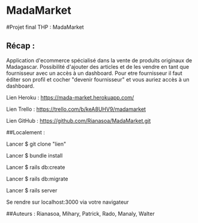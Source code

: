 # MadaMarket

#Projet final THP : MadaMarket


## Récap :

Application d'ecommerce spécialisé dans la vente de produits originaux de Madagascar. Possibilité d'ajouter des articles et de les vendre en tant que fournisseur avec un accès à un dashboard. Pour etre fournisseur il faut éditer son profil et cocher "devenir fournisseur" et vous auriez accès à un dashboard.

Lien Heroku : https://mada-market.herokuapp.com/

Lien Trello : https://trello.com/b/keA8UHV9/madamarket

Lien GitHub : https://github.com/Rianasoa/MadaMarket.git


##Localement :

Lancer $ git clone "lien"

Lancer $ bundle install

Lancer $ rails db:create

Lancer $ rails db:migrate

Lancer $ rails server

Se rendre sur localhost:3000 via votre navigateur

##Auteurs :
Rianasoa, Mihary, Patrick, Rado, Manaly, Walter
